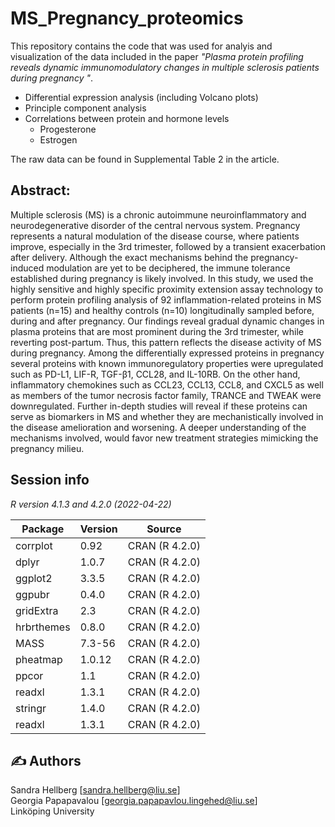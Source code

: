 # MS_Pregnancy_proteomics

This repository contains the code that was used for analyis and visualization of the data included in the paper *"Plasma protein profiling reveals dynamic immunomodulatory changes in multiple sclerosis patients during pregnancy "*. 

- Differential expression analysis (including Volcano plots)
- Principle component analysis
- Correlations between protein and hormone levels
	- Progesterone
	- Estrogen

The raw data can be found in Supplemental Table 2 in the article. 

## Abstract:
Multiple sclerosis (MS) is a chronic autoimmune neuroinflammatory and neurodegenerative disorder of the central nervous system. Pregnancy represents a natural modulation of the disease course, where patients improve, especially in the 3rd trimester, followed by a transient exacerbation after delivery. Although the exact mechanisms behind the pregnancy-induced modulation are yet to be deciphered, the immune tolerance established during pregnancy is likely involved. In this study, we used the highly sensitive and highly specific proximity extension assay technology to perform protein profiling analysis of 92 inflammation-related proteins in MS patients (n=15) and healthy controls (n=10) longitudinally sampled before, during and after pregnancy. Our findings reveal gradual dynamic changes in plasma proteins that are most prominent during the 3rd trimester, while reverting post-partum. Thus, this pattern reflects the disease activity of MS during pregnancy. Among the differentially expressed proteins in pregnancy several proteins with known immunoregulatory properties were upregulated such as PD-L1, LIF-R, TGF-β1, CCL28, and IL-10RB. On the other hand, inflammatory chemokines such as CCL23, CCL13, CCL8, and CXCL5 as well as members of the tumor necrosis factor family, TRANCE and TWEAK were downregulated. Further in-depth studies will reveal if these proteins can serve as biomarkers in MS and whether they are mechanistically involved in the disease amelioration and worsening.  A deeper understanding of the mechanisms involved, would favor new treatment strategies mimicking the pregnancy milieu. 


## Session info

*R version 4.1.3 and 4.2.0 (2022-04-22)*

| Package       | Version       | Source         |
| ------------- | ------------- |---------------
| corrplot      | 0.92          | CRAN (R 4.2.0) |
| dplyr         | 1.0.7         | CRAN (R 4.2.0) |
| ggplot2       | 3.3.5         | CRAN (R 4.2.0) |
| ggpubr        | 0.4.0         | CRAN (R 4.2.0) |
| gridExtra     | 2.3           | CRAN (R 4.2.0) |
| hrbrthemes    | 0.8.0         | CRAN (R 4.2.0) |
| MASS          | 7.3-56        | CRAN (R 4.2.0) |
| pheatmap      | 1.0.12        | CRAN (R 4.2.0) |
| ppcor         | 1.1           | CRAN (R 4.2.0) |
| readxl        | 1.3.1         | CRAN (R 4.2.0) |
| stringr       | 1.4.0         | CRAN (R 4.2.0) |
| readxl        | 1.3.1         | CRAN (R 4.2.0) |



## :writing_hand: Authors

Sandra Hellberg [sandra.hellberg@liu.se] <br />
Georgia Papapavalou [georgia.papapavlou.lingehed@liu.se] <br />
Linköping University


 